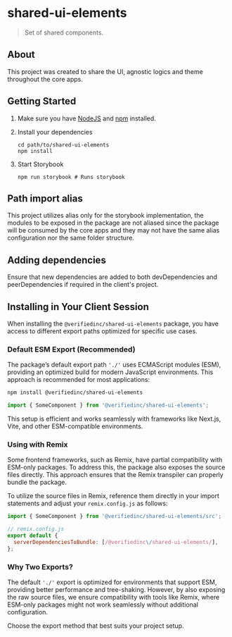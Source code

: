 # shared-ui-elements

> Set of shared components.

## About

This project was created to share the UI, agnostic logics and theme throughout the core apps.

## Getting Started

1. Make sure you have [NodeJS](https://nodejs.org/) and [npm](https://www.npmjs.com/) installed.
2. Install your dependencies

   ```
   cd path/to/shared-ui-elements
   npm install
   ```

3. Start Storybook

   ```
   npm run storybook # Runs storybook
   ```

## Path import alias

This project utilizes alias only for the storybook implementation, the modules to be exposed in the package are not aliased since the package will be consumed by the core apps and they may not have the same alias configuration nor the same folder structure.

## Adding dependencies

Ensure that new dependencies are added to both devDependencies and peerDependencies if required in the client's project.

## Installing in Your Client Session

When installing the `@verifiedinc/shared-ui-elements` package, you have access to different export paths optimized for specific use cases.

### Default ESM Export (Recommended)

The package’s default export path `'./'` uses ECMAScript modules (ESM), providing an optimized build for modern JavaScript environments. This approach is recommended for most applications:

```bash
npm install @verifiedinc/shared-ui-elements
```

```typescript
import { SomeComponent } from '@verifiedinc/shared-ui-elements';
```

This setup is efficient and works seamlessly with frameworks like Next.js, Vite, and other ESM-compatible environments.

### Using with Remix

Some frontend frameworks, such as Remix, have partial compatibility with ESM-only packages. To address this, the package also exposes the source files directly. This approach ensures that the Remix transpiler can properly bundle the package.

To utilize the source files in Remix, reference them directly in your import statements and adjust your `remix.config.js` as follows:

```typescript
import { SomeComponent } from '@verifiedinc/shared-ui-elements/src';
```

```js
// remix.config.js
export default {
  serverDependenciesToBundle: [/@verifiedinc\/shared-ui-elements/],
};
```

### Why Two Exports?

The default `'./'` export is optimized for environments that support ESM, providing better performance and tree-shaking. However, by also exposing the raw source files, we ensure compatibility with tools like Remix, where ESM-only packages might not work seamlessly without additional configuration.

Choose the export method that best suits your project setup.
